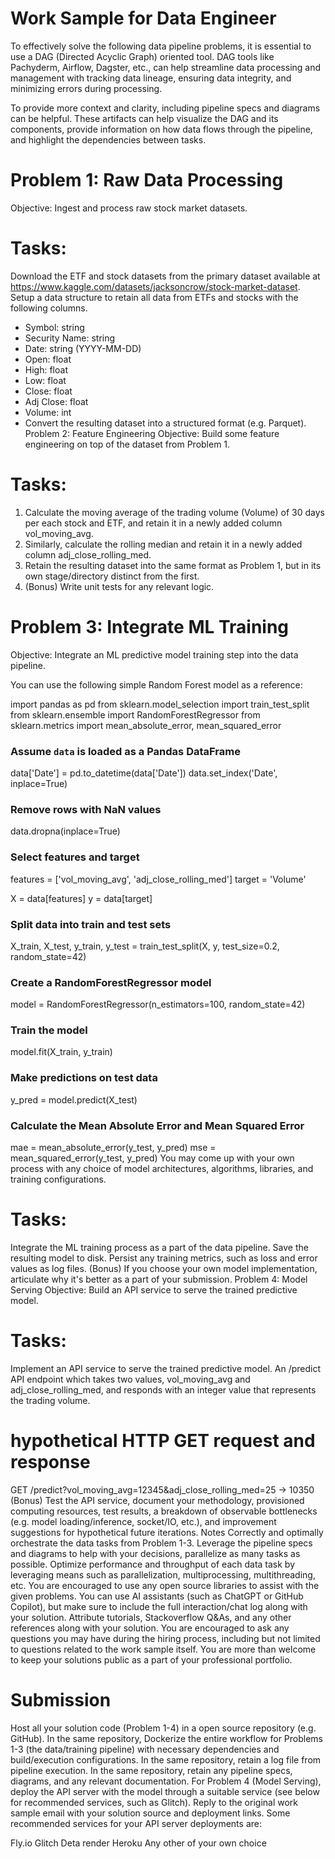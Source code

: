 # Work Sample for Data Engineer
To effectively solve the following data pipeline problems, it is essential to use a DAG (Directed Acyclic Graph) oriented tool. DAG tools like Pachyderm, Airflow, Dagster, etc., can help streamline data processing and management with tracking data lineage, ensuring data integrity, and minimizing errors during processing.

To provide more context and clarity, including pipeline specs and diagrams can be helpful. These artifacts can help visualize the DAG and its components, provide information on how data flows through the pipeline, and highlight the dependencies between tasks.

# Problem 1: Raw Data Processing
Objective: Ingest and process raw stock market datasets.

# Tasks:
Download the ETF and stock datasets from the primary dataset available at https://www.kaggle.com/datasets/jacksoncrow/stock-market-dataset.
Setup a data structure to retain all data from ETFs and stocks with the following columns.
- Symbol: string
- Security Name: string
- Date: string (YYYY-MM-DD)
- Open: float
- High: float
- Low: float
- Close: float
- Adj Close: float
- Volume: int
- Convert the resulting dataset into a structured format (e.g. Parquet).
Problem 2: Feature Engineering
Objective: Build some feature engineering on top of the dataset from Problem 1.

# Tasks:
1. Calculate the moving average of the trading volume (Volume) of 30 days per each stock and ETF, and retain it in a newly added column vol_moving_avg.
2. Similarly, calculate the rolling median and retain it in a newly added column adj_close_rolling_med.
3. Retain the resulting dataset into the same format as Problem 1, but in its own stage/directory distinct from the first.
4. (Bonus) Write unit tests for any relevant logic.

# Problem 3: Integrate ML Training
Objective: Integrate an ML predictive model training step into the data pipeline.

You can use the following simple Random Forest model as a reference:

import pandas as pd
from sklearn.model_selection import train_test_split
from sklearn.ensemble import RandomForestRegressor
from sklearn.metrics import mean_absolute_error, mean_squared_error

### Assume `data` is loaded as a Pandas DataFrame
data['Date'] = pd.to_datetime(data['Date'])
data.set_index('Date', inplace=True)

### Remove rows with NaN values
data.dropna(inplace=True)

### Select features and target
features = ['vol_moving_avg', 'adj_close_rolling_med']
target = 'Volume'

X = data[features]
y = data[target]

### Split data into train and test sets
X_train, X_test, y_train, y_test = train_test_split(X, y, test_size=0.2, random_state=42)

### Create a RandomForestRegressor model
model = RandomForestRegressor(n_estimators=100, random_state=42)

### Train the model
model.fit(X_train, y_train)

### Make predictions on test data
y_pred = model.predict(X_test)

### Calculate the Mean Absolute Error and Mean Squared Error
mae = mean_absolute_error(y_test, y_pred)
mse = mean_squared_error(y_test, y_pred)
You may come up with your own process with any choice of model architectures, algorithms, libraries, and training configurations.

# Tasks:
Integrate the ML training process as a part of the data pipeline.
Save the resulting model to disk.
Persist any training metrics, such as loss and error values as log files.
(Bonus) If you choose your own model implementation, articulate why it's better as a part of your submission.
Problem 4: Model Serving
Objective: Build an API service to serve the trained predictive model.

# Tasks:
Implement an API service to serve the trained predictive model.
An /predict API endpoint which takes two values, vol_moving_avg and adj_close_rolling_med, and responds with an integer value that represents the trading volume.
# hypothetical HTTP GET request and response
GET /predict?vol_moving_avg=12345&adj_close_rolling_med=25
-> 10350
(Bonus) Test the API service, document your methodology, provisioned computing resources, test results, a breakdown of observable bottlenecks (e.g. model loading/inference, socket/IO, etc.), and improvement suggestions for hypothetical future iterations.
Notes
Correctly and optimally orchestrate the data tasks from Problem 1-3. Leverage the pipeline specs and diagrams to help with your decisions, parallelize as many tasks as possible.
Optimize performance and throughput of each data task by leveraging means such as parallelization, multiprocessing, multithreading, etc.
You are encouraged to use any open source libraries to assist with the given problems.
You can use AI assistants (such as ChatGPT or GitHub Copilot), but make sure to include the full interaction/chat log along with your solution.
Attribute tutorials, Stackoverflow Q&As, and any other references along with your solution.
You are encouraged to ask any questions you may have during the hiring process, including but not limited to questions related to the work sample itself.
You are more than welcome to keep your solutions public as a part of your professional portfolio.
# Submission
Host all your solution code (Problem 1-4) in a open source repository (e.g. GitHub).
In the same repository, Dockerize the entire workflow for Problems 1-3 (the data/training pipeline) with necessary dependencies and build/execution configurations.
In the same repository, retain a log file from pipeline execution.
In the same repository, retain any pipeline specs, diagrams, and any relevant documentation.
For Problem 4 (Model Serving), deploy the API server with the model through a suitable service (see below for recommended services, such as Glitch).
Reply to the original work sample email with your solution source and deployment links.
Some recommended services for your API server deployments are:

Fly.io
Glitch
Deta
render
Heroku
Any other of your own choice

